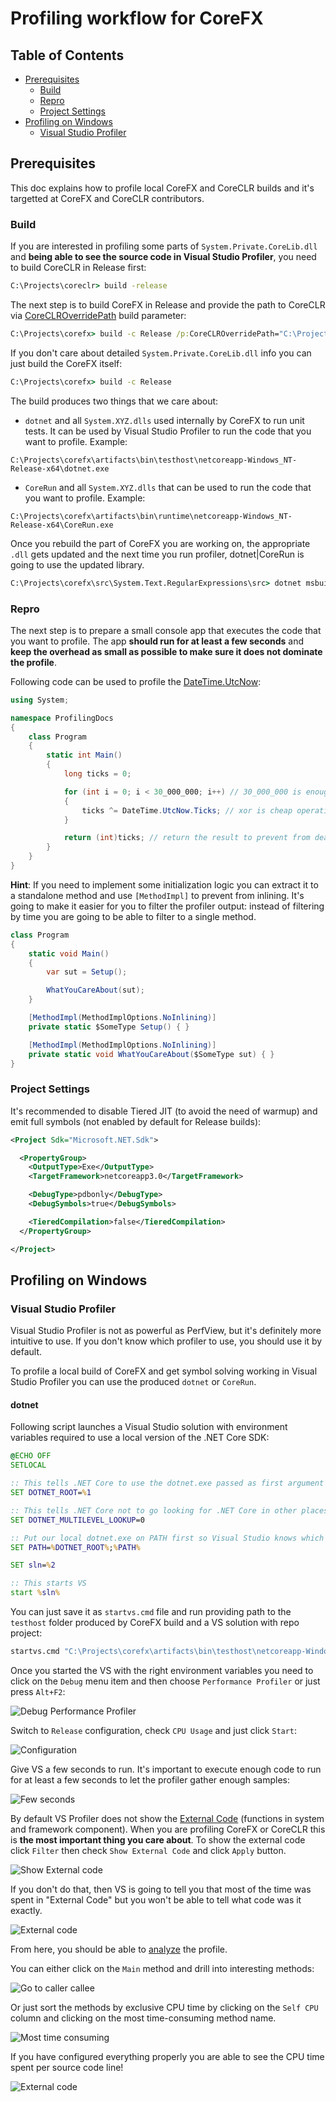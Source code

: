 # Profiling workflow for CoreFX

## Table of Contents

- [Prerequisites](#Prerequisites)
  - [Build](#Build)
  - [Repro](#Repro)
  - [Project Settings](#Project-Settings)
- [Profiling on Windows](#Profiling-on-Windows)
  - [Visual Studio Profiler](#Visual-Studio-Profiler)


## Prerequisites

This doc explains how to profile local CoreFX and CoreCLR builds and it's targetted at CoreFX and CoreCLR contributors.

### Build

If you are interested in profiling some parts of `System.Private.CoreLib.dll` and **being able to see the source code in Visual Studio Profiler**, you need to build CoreCLR in Release first:

```cmd
C:\Projects\coreclr> build -release
```

The next step is to build CoreFX in Release and provide the path to CoreCLR via [CoreCLROverridePath](https://github.com/dotnet/corefx/blob/0e7236fda21a07302b14030c82f79bb981c723a6/Documentation/project-docs/developer-guide.md#testing-with-private-coreclr-bits) build parameter:

```cmd
C:\Projects\corefx> build -c Release /p:CoreCLROverridePath="C:\Projects\coreclr\bin\Product\Windows_NT.x64.Release"
```

If you don't care about detailed `System.Private.CoreLib.dll` info you can just build the CoreFX itself:

```cmd
C:\Projects\corefx> build -c Release
```

The build produces two things that we care about:

* `dotnet` and all `System.XYZ.dlls` used internally by CoreFX to run unit tests. It can be used by Visual Studio Profiler to run the code that you want to profile. Example:

```log
C:\Projects\corefx\artifacts\bin\testhost\netcoreapp-Windows_NT-Release-x64\dotnet.exe
```

* `CoreRun` and all `System.XYZ.dlls` that can be used to run the code that you want to profile. Example:

```log
C:\Projects\corefx\artifacts\bin\runtime\netcoreapp-Windows_NT-Release-x64\CoreRun.exe
```

Once you rebuild the part of CoreFX you are working on, the appropriate `.dll` gets updated and the next time you run profiler, dotnet|CoreRun is going to use the updated library.

```cmd
C:\Projects\corefx\src\System.Text.RegularExpressions\src> dotnet msbuild /p:ConfigurationGroup=Release
```

### Repro

The next step is to prepare a small console app that executes the code that you want to profile. The app **should run for at least a few seconds** and **keep the overhead as small as possible to make sure it does not dominate the profile**.

Following code can be used to profile the [DateTime.UtcNow](https://github.com/dotnet/coreclr/issues/25728):

```cs
using System;

namespace ProfilingDocs
{
    class Program
    {
        static int Main()
        {
            long ticks = 0;

            for (int i = 0; i < 30_000_000; i++) // 30_000_000 is enough to run for 2-3 seconds
            {
                ticks ^= DateTime.UtcNow.Ticks; // xor is cheap operation (modulo is not)
            }

            return (int)ticks; // return the result to prevent from dead code elimination
        }
    }
}
```

**Hint**: If you need to implement some initialization logic you can extract it to a standalone method and use `[MethodImpl]` to prevent from inlining. It's going to make it easier for you to filter the profiler output: instead of filtering by time you are going to be able to filter to a single method.

```cs
class Program
{
    static void Main()
    {
        var sut = Setup();

        WhatYouCareAbout(sut);
    }

    [MethodImpl(MethodImplOptions.NoInlining)]
    private static $SomeType Setup() { }

    [MethodImpl(MethodImplOptions.NoInlining)]
    private static void WhatYouCareAbout($SomeType sut) { }
}
```

### Project Settings

It's recommended to disable Tiered JIT (to avoid the need of warmup) and emit full symbols (not enabled by default for Release builds):

```xml
<Project Sdk="Microsoft.NET.Sdk">

  <PropertyGroup>
    <OutputType>Exe</OutputType>
    <TargetFramework>netcoreapp3.0</TargetFramework>

    <DebugType>pdbonly</DebugType>
    <DebugSymbols>true</DebugSymbols>

    <TieredCompilation>false</TieredCompilation>
  </PropertyGroup>

</Project>

```

## Profiling on Windows

### Visual Studio Profiler

Visual Studio Profiler is not as powerful as PerfView, but it's definitely more intuitive to use. If you don't know which profiler to use, you should use it by default.

To profile a local build of CoreFX and get symbol solving working in Visual Studio Profiler you can use the produced `dotnet` or `CoreRun`.

#### dotnet

Following script launches a Visual Studio solution with environment variables required to use a local version of the .NET Core SDK:

```cmd
@ECHO OFF
SETLOCAL

:: This tells .NET Core to use the dotnet.exe passed as first argument to the script
SET DOTNET_ROOT=%1

:: This tells .NET Core not to go looking for .NET Core in other places
SET DOTNET_MULTILEVEL_LOOKUP=0

:: Put our local dotnet.exe on PATH first so Visual Studio knows which one to use
SET PATH=%DOTNET_ROOT%;%PATH%

SET sln=%2

:: This starts VS
start %sln%
```

You can just save it as `startvs.cmd` file and run providing path to the `testhost` folder produced by CoreFX build and a VS solution with repo project:

```cmd
startvs.cmd "C:\Projects\corefx\artifacts\bin\testhost\netcoreapp-Windows_NT-Release-x64\" "C:\Projects\repro\ProfilingDocs.sln"
```

Once you started the VS with the right environment variables you need to click on the `Debug` menu item and then choose `Performance Profiler` or just press `Alt+F2`:

![Debug Performance Profiler](img/vs_profiler_0_debug_performance_profiler.png)

Switch to `Release` configuration, check `CPU Usage` and just click `Start`:

![Configuration](img/vs_profiler_1_configuration.png)

Give VS a few seconds to run. It's important to execute enough code to run for at least a few seconds to let the profiler gather enough samples:

![Few seconds](img/vs_profiler_2_few_seconds.png)

By default VS Profiler does not show the [External Code](https://docs.microsoft.com/en-us/visualstudio/profiling/beginners-guide-to-performance-profiling?view=vs-2019#view-external-code) (functions in system and framework component). When you are profiling CoreFX or CoreCLR this is **the most important thing you care about**. To show the external code click `Filter` then check `Show External Code` and click `Apply` button.

![Show External code](img/vs_profiler_3_external_code.png)

If you don't do that, then VS is going to tell you that most of the time was spent in "External Code" but you won't be able to tell what code was it exactly.

![External code](img/vs_profiler_4_external_code.png)

From here, you should be able to [analyze](https://docs.microsoft.com/en-us/visualstudio/profiling/beginners-guide-to-performance-profiling?view=vs-2019#step-2-analyze-cpu-usage-data) the profile.

You can either click on the `Main` method and drill into interesting methods:

![Go to caller callee](img/vs_profiler_5_go_to_caller_callee.png)

Or just sort the methods by exclusive CPU time by clicking on the `Self CPU` column and clicking on the most time-consuming method name.

![Most time consuming](img/vs_profiler_6_sort_by_self_cpu_time.png)

If you have configured everything properly you are able to see the CPU time spent per source code line!

![External code](img/vs_profiler_7_source_code.png)




